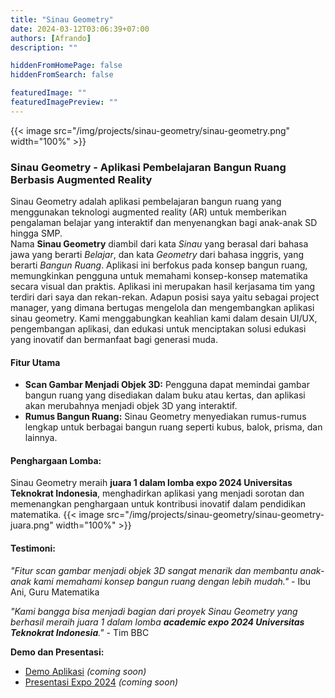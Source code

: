 ```yaml
---
title: "Sinau Geometry"
date: 2024-03-12T03:06:39+07:00
authors: [Afrando]
description: ""

hiddenFromHomePage: false
hiddenFromSearch: false

featuredImage: ""
featuredImagePreview: ""
---
```


{{< image src="/img/projects/sinau-geometry/sinau-geometry.png" width="100%" >}}
### Sinau Geometry - Aplikasi Pembelajaran Bangun Ruang Berbasis Augmented Reality

Sinau Geometry adalah aplikasi pembelajaran bangun ruang yang menggunakan teknologi augmented reality (AR) untuk memberikan pengalaman belajar yang interaktif dan menyenangkan bagi anak-anak SD hingga SMP.  
Nama **Sinau Geometry** diambil dari kata _Sinau_ yang berasal dari bahasa jawa yang berarti _Belajar_, dan kata _Geometry_ dari bahasa inggris, yang berarti _Bangun Ruang_. Aplikasi ini berfokus pada konsep bangun ruang, memungkinkan pengguna untuk memahami konsep-konsep matematika secara visual dan praktis.
Aplikasi ini merupakan hasil kerjasama tim yang terdiri dari saya dan rekan-rekan. Adapun posisi saya yaitu sebagai project manager, yang dimana bertugas mengelola dan mengembangkan aplikasi sinau geometry. Kami menggabungkan keahlian kami dalam desain UI/UX, pengembangan aplikasi, dan edukasi untuk menciptakan solusi edukasi yang inovatif dan bermanfaat bagi generasi muda.

#### Fitur Utama
- **Scan Gambar Menjadi Objek 3D:** Pengguna dapat memindai gambar bangun ruang yang disediakan dalam buku atau kertas, dan aplikasi akan merubahnya menjadi objek 3D yang interaktif.
- **Rumus Bangun Ruang:** Sinau Geometry menyediakan rumus-rumus lengkap untuk berbagai bangun ruang seperti kubus, balok, prisma, dan lainnya.

#### Penghargaan Lomba:
Sinau Geometry meraih **juara 1 dalam lomba expo 2024 Universitas Teknokrat Indonesia**, menghadirkan aplikasi yang menjadi sorotan dan memenangkan penghargaan untuk kontribusi inovatif dalam pendidikan matematika.
{{< image src="/img/projects/sinau-geometry/sinau-geometry-juara.png" width="100%" >}}

#### Testimoni:
_"Fitur scan gambar menjadi objek 3D sangat menarik dan membantu anak-anak kami memahami konsep bangun ruang dengan lebih mudah."_ - Ibu Ani, Guru Matematika

_"Kami bangga bisa menjadi bagian dari proyek Sinau Geometry yang berhasil meraih juara 1 dalam lomba **academic expo 2024 Universitas Teknokrat Indonesia**."_ - Tim BBC 

**Demo dan Presentasi:**
- [Demo Aplikasi](#) *(coming soon)*
- [Presentasi Expo 2024](#) *(coming soon)*


